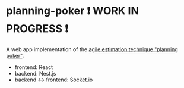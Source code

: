# planning-poker ❗ WORK IN PROGRESS ❗

A web app implementation of the [agile estimation technique "planning poker"](https://en.wikipedia.org/wiki/Planning_poker).
- frontend: React
- backend: Nest.js
- backend <-> frontend: Socket.io
